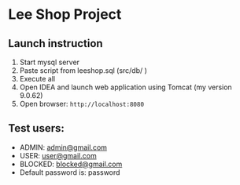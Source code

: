 # Lee Shop Project

## Launch instruction

1. Start mysql server 
2. Paste script from leeshop.sql (src/db/ )
3. Execute all
4. Open IDEA and launch web application using Tomcat (my version 9.0.62)
5. Open browser: `http://localhost:8080`

## Test users:

* ADMIN: admin@gmail.com
* USER: user@gmail.com
* BLOCKED: blocked@gmail.com
* Default password is: password

